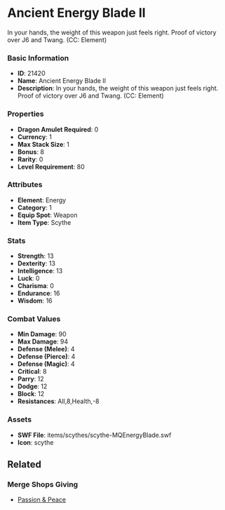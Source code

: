# Ancient Energy Blade II

In your hands, the weight of this weapon just feels right. Proof of victory over J6 and Twang. (CC: Element)

### Basic Information

- **ID**: 21420
- **Name**: Ancient Energy Blade II
- **Description**: In your hands, the weight of this weapon just feels right. Proof of victory over J6 and Twang. (CC: Element)

### Properties

- **Dragon Amulet Required**: 0
- **Currency**: 1
- **Max Stack Size**: 1
- **Bonus**: 8
- **Rarity**: 0
- **Level Requirement**: 80

### Attributes

- **Element**: Energy
- **Category**: 1
- **Equip Spot**: Weapon
- **Item Type**: Scythe

### Stats

- **Strength**: 13
- **Dexterity**: 13
- **Intelligence**: 13
- **Luck**: 0
- **Charisma**: 0
- **Endurance**: 16
- **Wisdom**: 16

### Combat Values

- **Min Damage**: 90
- **Max Damage**: 94
- **Defense (Melee)**: 4
- **Defense (Pierce)**: 4
- **Defense (Magic)**: 4
- **Critical**: 8
- **Parry**: 12
- **Dodge**: 12
- **Block**: 12
- **Resistances**: All,8,Health,-8

### Assets

- **SWF File**: items/scythes/scythe-MQEnergyBlade.swf
- **Icon**: scythe

## Related

### Merge Shops Giving

- [Passion & Peace](../merge-shops/389-passion-peace.md)

